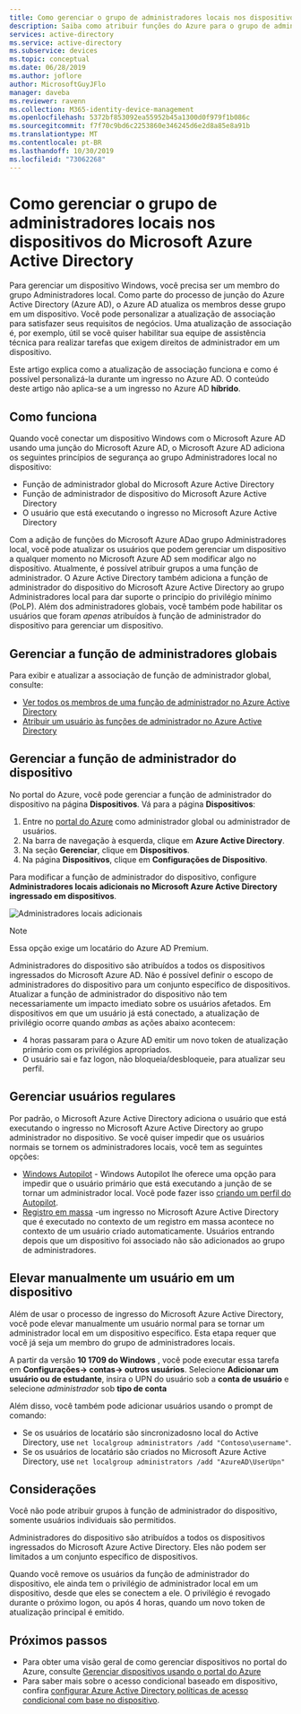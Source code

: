 ```yaml
---
title: Como gerenciar o grupo de administradores locais nos dispositivos do Microsoft Azure Active Directory | Microsoft Docs
description: Saiba como atribuir funções do Azure para o grupo de administradores locais de um dispositivo do Windows.
services: active-directory
ms.service: active-directory
ms.subservice: devices
ms.topic: conceptual
ms.date: 06/28/2019
ms.author: joflore
author: MicrosoftGuyJFlo
manager: daveba
ms.reviewer: ravenn
ms.collection: M365-identity-device-management
ms.openlocfilehash: 5372bf853092ea55952b45a1300d0f979f1b086c
ms.sourcegitcommit: f7f70c9bd6c2253860e346245d6e2d8a85e8a91b
ms.translationtype: MT
ms.contentlocale: pt-BR
ms.lasthandoff: 10/30/2019
ms.locfileid: "73062268"
---
```

# <a name="how-to-manage-the-local-administrators-group-on-azure-ad-joined-devices"></a>Como gerenciar o grupo de administradores locais nos dispositivos do Microsoft Azure Active Directory

Para gerenciar um dispositivo Windows, você precisa ser um membro do grupo Administradores local. Como parte do processo de junção do Azure Active Directory (Azure AD), o Azure AD atualiza os membros desse grupo em um dispositivo. Você pode personalizar a atualização de associação para satisfazer seus requisitos de negócios. Uma atualização de associação é, por exemplo, útil se você quiser habilitar sua equipe de assistência técnica para realizar tarefas que exigem direitos de administrador em um dispositivo.

Este artigo explica como a atualização de associação funciona e como é possível personalizá-la durante um ingresso no Azure AD. O conteúdo deste artigo não aplica-se a um ingresso no Azure AD **híbrido**.

## <a name="how-it-works"></a>Como funciona

Quando você conectar um dispositivo Windows com o Microsoft Azure AD usando uma junção do Microsoft Azure AD, o Microsoft Azure AD adiciona os seguintes princípios de segurança ao grupo Administradores local no dispositivo:

- Função de administrador global do Microsoft Azure Active Directory
- Função de administrador de dispositivo do Microsoft Azure Active Directory 
- O usuário que está executando o ingresso no Microsoft Azure Active Directory   

Com a adição de funções do Microsoft Azure ADao grupo Administradores local, você pode atualizar os usuários que podem gerenciar um dispositivo a qualquer momento no Microsoft Azure AD sem modificar algo no dispositivo. Atualmente, é possível atribuir grupos a uma função de administrador.
O Azure Active Directory também adiciona a função de administrador do dispositivo do Microsoft Azure Active Directory ao grupo Administradores local para dar suporte o princípio do privilégio mínimo (PoLP). Além dos administradores globais, você também pode habilitar os usuários que foram *apenas* atribuídos à função de administrador do dispositivo para gerenciar um dispositivo. 

## <a name="manage-the-global-administrators-role"></a>Gerenciar a função de administradores globais

Para exibir e atualizar a associação de função de administrador global, consulte:

- [Ver todos os membros de uma função de administrador no Azure Active Directory](../users-groups-roles/directory-manage-roles-portal.md)
- [Atribuir um usuário às funções de administrador no Azure Active Directory](../fundamentals/active-directory-users-assign-role-azure-portal.md)


## <a name="manage-the-device-administrator-role"></a>Gerenciar a função de administrador do dispositivo 

No portal do Azure, você pode gerenciar a função de administrador do dispositivo na página **Dispositivos**. Vá para a página **Dispositivos**:

1. Entre no [portal do Azure](https://portal.azure.com) como administrador global ou administrador de usuários.
1. Na barra de navegação à esquerda, clique em **Azure Active Directory**. 
1. Na seção **Gerenciar**, clique em **Dispositivos**.
1. Na página **Dispositivos**, clique em **Configurações de Dispositivo**.

Para modificar a função de administrador do dispositivo, configure **Administradores locais adicionais no Microsoft Azure Active Directory ingressado em dispositivos**.  

![Administradores locais adicionais](./media/assign-local-admin/10.png)

>[!NOTE]
> Essa opção exige um locatário do Azure AD Premium. 

Administradores do dispositivo são atribuídos a todos os dispositivos ingressados do Microsoft Azure AD. Não é possível definir o escopo de administradores do dispositivo para um conjunto específico de dispositivos. Atualizar a função de administrador do dispositivo não tem necessariamente um impacto imediato sobre os usuários afetados. Em dispositivos em que um usuário já está conectado, a atualização de privilégio ocorre quando *ambas* as ações abaixo acontecem:

- 4 horas passaram para o Azure AD emitir um novo token de atualização primário com os privilégios apropriados. 
- O usuário sai e faz logon, não bloqueia/desbloqueie, para atualizar seu perfil.

## <a name="manage-regular-users"></a>Gerenciar usuários regulares

Por padrão, o Microsoft Azure Active Directory adiciona o usuário que está executando o ingresso no Microsoft Azure Active Directory ao grupo administrador no dispositivo. Se você quiser impedir que os usuários normais se tornem os administradores locais, você tem as seguintes opções:

- [Windows Autopilot](https://docs.microsoft.com/windows/deployment/windows-autopilot/windows-10-autopilot) - Windows Autopilot lhe oferece uma opção para impedir que o usuário primário que está executando a junção de se tornar um administrador local. Você pode fazer isso [criando um perfil do Autopilot](https://docs.microsoft.com/intune/enrollment-autopilot#create-an-autopilot-deployment-profile).
- [Registro em massa](https://docs.microsoft.com/intune/windows-bulk-enroll) -um ingresso no Microsoft Azure Active Directory que é executado no contexto de um registro em massa acontece no contexto de um usuário criado automaticamente. Usuários entrando depois que um dispositivo foi associado não são adicionados ao grupo de administradores.   

## <a name="manually-elevate-a-user-on-a-device"></a>Elevar manualmente um usuário em um dispositivo 

Além de usar o processo de ingresso do Microsoft Azure Active Directory, você pode elevar manualmente um usuário normal para se tornar um administrador local em um dispositivo específico. Esta etapa requer que você já seja um membro do grupo de administradores locais. 

A partir da versão **10 1709 do Windows** , você pode executar essa tarefa em **Configurações-> contas-> outros usuários**. Selecione **Adicionar um usuário ou de estudante**, insira o UPN do usuário sob a **conta de usuário** e selecione *administrador* sob **tipo de conta**  
 
Além disso, você também pode adicionar usuários usando o prompt de comando:

- Se os usuários de locatário são sincronizadosno local do Active Directory, use `net localgroup administrators /add "Contoso\username"`.
- Se os usuários de locatário são criados no Microsoft Azure Active Directory, use `net localgroup administrators /add "AzureAD\UserUpn"`

## <a name="considerations"></a>Considerações 

Você não pode atribuir grupos à função de administrador do dispositivo, somente usuários individuais são permitidos.

Administradores do dispositivo são atribuídos a todos os dispositivos ingressados do Microsoft Azure Active Directory. Eles não podem ser limitados a um conjunto específico de dispositivos.

Quando você remove os usuários da função de administrador do dispositivo, ele ainda tem o privilégio de administrador local em um dispositivo, desde que eles se conectem a ele. O privilégio é revogado durante o próximo logon, ou após 4 horas, quando um novo token de atualização principal é emitido.

## <a name="next-steps"></a>Próximos passos

- Para obter uma visão geral de como gerenciar dispositivos no portal do Azure, consulte [Gerenciar dispositivos usando o portal do Azure](device-management-azure-portal.md)
- Para saber mais sobre o acesso condicional baseado em dispositivo, confira [configurar Azure Active Directory políticas de acesso condicional com base no dispositivo](../conditional-access/require-managed-devices.md).

